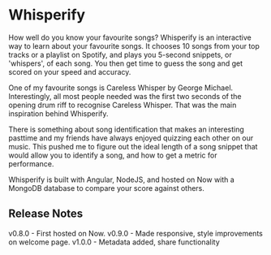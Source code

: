# Whisperify

How well do you know your favourite songs? Whisperify is an interactive way to learn about your favourite songs. It chooses 10 songs from your top tracks or a playlist on Spotify, and plays you 5-second snippets, or 'whispers', of each song. You then get time to guess the song and get scored on your speed and accuracy. 

One of my favourite songs is Careless Whisper by George Michael. Interestingly, all most people needed was the first two seconds of the opening drum riff to recognise Careless Whisper. That was the main inspiration behind Whisperify. 

There is something about song identification that makes an interesting pasttime and my friends have always enjoyed quizzing each other on our music. This pushed me to figure out the ideal length of a song snippet that would allow you to identify a song, and how to get a metric for performance. 

Whisperify is built with Angular, NodeJS, and hosted on Now with a MongoDB database to compare your score against others. 

## Release Notes
v0.8.0 - First hosted on Now. 
v0.9.0 - Made responsive, style improvements on welcome page. 
v1.0.0 - Metadata added, share functionality
